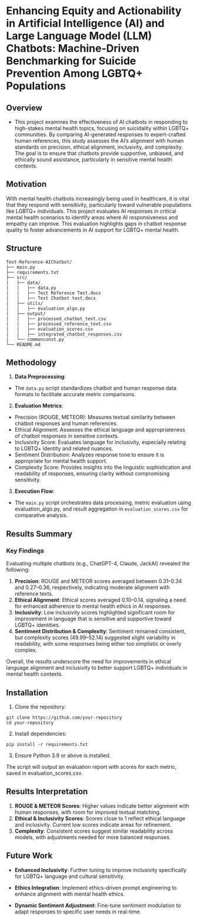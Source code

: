 # Enhancing Equity and Actionability in Artificial Intelligence (AI) and Large Language Model (LLM) Chatbots: Machine-Driven Benchmarking for Suicide Prevention Among LGBTQ+ Populations

## Overview
- This project examines the effectiveness of AI chatbots in responding to high-stakes mental health topics, focusing on suicidality within LGBTQ+ communities. By comparing AI-generated responses to expert-crafted human references, this study assesses the AI’s alignment with human standards on precision, ethical alignment, inclusivity, and complexity. The goal is to ensure that chatbots provide supportive, unbiased, and ethically sound assistance, particularly in sensitive mental health contexts.

## Motivation

With mental health chatbots increasingly being used in healthcare, it is vital that they respond with sensitivity, particularly toward vulnerable populations like LGBTQ+ individuals. This project evaluates AI responses in critical mental health scenarios to identify areas where AI responsiveness and empathy can improve. This evaluation highlights gaps in chatbot response quality to foster advancements in AI support for LGBTQ+ mental health.

## Structure
```
Text-Reference-AIChatbot/
├── main.py
├── requirements.txt
├── src/
|   ├── data/
|   |   ├── data.py
|   |   ├── Test Reference Text.docx
|   |   ├── Test Chatbot text.docx
|   ├── utils/
|   |   ├── evaluation_algo.py
|   ├── output/
|   |   ├── processed_chatbot_text.csv
|   |   ├── processed_reference_text.csv
|   |   ├── evaluation_scores.csv
|   |   ├── integrated_chatbot_responses.csv
|   └── commonconst.py
└── README.md
```

## Methodology
1. **Data Preprocessing**:
- The `data.py` script standardizes chatbot and human response data formats to facilitate accurate metric comparisons.

2. **Evaluation Metrics**:
- Precision (ROUGE, METEOR): Measures textual similarity between chatbot responses and human references.
- Ethical Alignment: Assesses the ethical language and appropriateness of chatbot responses in sensitive contexts.
- Inclusivity Score: Evaluates language for inclusivity, especially relating to LGBTQ+ identity and related nuances.
- Sentiment Distribution: Analyzes response tone to ensure it is appropriate for mental health support.
- Complexity Score: Provides insights into the linguistic sophistication and readability of responses, ensuring clarity without compromising sensitivity.

3. **Execution Flow**:
- The `main.py` script orchestrates data processing, metric evaluation using evaluation_algo.py, and result aggregation in `evaluation_scores.csv` for comparative analysis.

## Results Summary
### Key Findings

Evaluating multiple chatbots (e.g., ChatGPT-4, Claude, JackAI) revealed the following:
1. **Precision**: ROUGE and METEOR scores averaged between 0.31–0.34 and 0.27–0.36, respectively, indicating moderate alignment with reference texts.
2. **Ethical Alignment**: Ethical scores averaged 0.10–0.14, signaling a need for enhanced adherence to mental health ethics in AI responses.
3. **Inclusivity**: Low inclusivity scores highlighted significant room for improvement in language that is sensitive and supportive toward LGBTQ+ identities.
4. **Sentiment Distribution & Complexity**: Sentiment remained consistent, but complexity scores (49.99–52.14) suggested slight variability in readability, with some responses being either too simplistic or overly complex.

Overall, the results underscore the need for improvements in ethical language alignment and inclusivity to better support LGBTQ+ individuals in mental health contexts.

## Installation

1. Clone the repository:
```
git clone https://github.com/your-repository
cd your-repository
```

2.	Install dependencies:
```
pip install -r requirements.txt
```

3.	Ensure Python 3.9 or above is installed.

The script will output an evaluation report with scores for each metric, saved in evaluation_scores.csv.

## Results Interpretation

1. **ROUGE & METEOR Scores**: Higher values indicate better alignment with human responses, with room for improved textual matching.
2. **Ethical & Inclusivity Scores**: Scores close to 1 reflect ethical language and inclusivity. Current low scores indicate areas for refinement.
3. **Complexity**: Consistent scores suggest similar readability across models, with adjustments needed for more balanced responses.

## Future Work

- **Enhanced Inclusivity**: Further tuning to improve inclusivity specifically for LGBTQ+ language and cultural sensitivity.

- **Ethics Integration**: Implement ethics-driven prompt engineering to enhance alignment with mental health ethics.

- **Dynamic Sentiment Adjustment**: Fine-tune sentiment modulation to adapt responses to specific user needs in real-time.